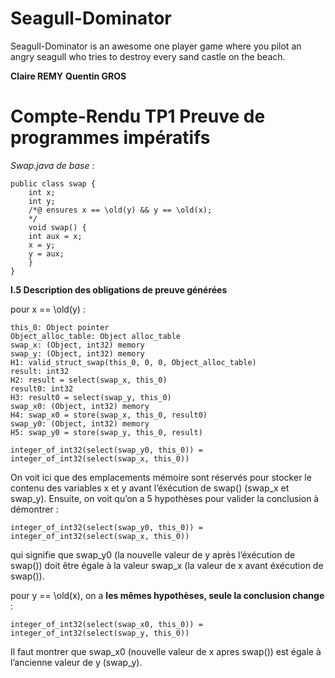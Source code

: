 Seagull-Dominator
=================

Seagull-Dominator is an awesome one player game where you pilot an angry seagull who tries to destroy every sand castle on the beach.


**Claire REMY**
**Quentin GROS**

Compte-Rendu TP1
Preuve de programmes impératifs
================================

*Swap.java de base :* 

	public class swap {
		int x;
		int y;
		/*@ ensures x == \old(y) && y == \old(x);
		*/
		void swap() {
		int aux = x;
		x = y;
		y = aux; 
		}
	}

**I.5 Description des obligations de preuve générées**

pour x == \old(y) : 

	this_0: Object pointer
	Object_alloc_table: Object alloc_table
	swap_x: (Object, int32) memory
	swap_y: (Object, int32) memory
	H1: valid_struct_swap(this_0, 0, 0, Object_alloc_table)
	result: int32
	H2: result = select(swap_x, this_0)
	result0: int32
	H3: result0 = select(swap_y, this_0)
	swap_x0: (Object, int32) memory
	H4: swap_x0 = store(swap_x, this_0, result0)
	swap_y0: (Object, int32) memory
	H5: swap_y0 = store(swap_y, this_0, result)
              
	integer_of_int32(select(swap_y0, this_0)) = integer_of_int32(select(swap_x, this_0))

On voit ici que des emplacements mémoire sont réservés pour stocker le contenu des variables x et y avant l’éxécution de swap() (swap_x et swap_y). 
Ensuite, on voit qu’on a 5 hypothèses pour valider la conclusion à démontrer : 

	integer_of_int32(select(swap_y0, this_0)) = integer_of_int32(select(swap_x, this_0))

qui signifie que swap_y0 (la nouvelle valeur de y après l’éxécution de swap()) doit être égale à la valeur swap_x (la valeur de x avant éxécution de swap()).

pour y == \old(x), on a **les mêmes hypothèses, seule la conclusion change** : 

	integer_of_int32(select(swap_x0, this_0)) = integer_of_int32(select(swap_y, this_0))
	
Il faut montrer que swap_x0 (nouvelle valeur de x apres swap()) est égale à l’ancienne valeur de y (swap_y). 
